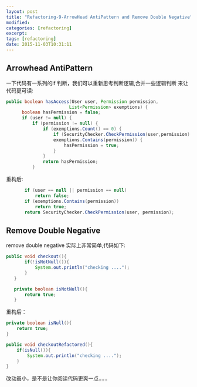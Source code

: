 ```yaml
---
layout: post
title: "Refactoring-9-ArrowHead AntiPattern and Remove Double Negative"
modified:
categories: [refactoring]
excerpt:
tags: [refactoring]
date: 2015-11-03T10:31:11
---
```


## Arrowhead AntiPattern

一下代码有一系列的if 判断，我们可以重新思考判断逻辑,合并一些逻辑判断
来让代码更可读:

```java
public boolean hasAccess(User user, Permission permission,
                        List<Permission> exemptions) {
      boolean hasPermission = false;
      if (user != null) {
          if (permission != null) {
              if (exemptions.Count() == 0) {
                  if (SecurityChecker.CheckPermission(user,permission) ||
                  exemptions.Contains(permission)) {
                      hasPermission = true;
                  }
              }
              return hasPermission;
          }

```

重构后:

```java
       if (user == null || permission == null)
           return false;
       if (exemptions.Contains(permission))
           return true;
       return SecurityChecker.CheckPermission(user, permission);
```

## Remove Double Negative

remove double negative 实际上非常简单,代码如下:

```java
public void checkout(){
       if(!isNotNull()){
           System.out.println("checking ....");
       }
   }

   private boolean isNotNull(){
       return true;
   }

```

重构后：

```java
private boolean isNull(){
    return true;
}

public void checkoutRefactored(){
    if(isNull()){
        System.out.println("checking ....");
    }
}
```

改动虽小，是不是让你阅读代码更爽一点......
